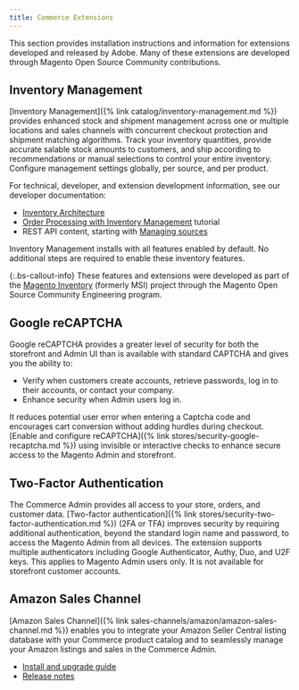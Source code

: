 ```yaml
---
title: Commerce Extensions
---
```


This section provides installation instructions and information for extensions developed and released by Adobe. Many of these extensions are developed through Magento Open Source Community contributions.

## Inventory Management

[Inventory Management]({% link catalog/inventory-management.md %}) provides enhanced stock and shipment management across one or multiple locations and sales channels with concurrent checkout protection and shipment matching algorithms. Track your inventory quantities, provide accurate salable stock amounts to customers, and ship according to recommendations or manual selections to control your entire inventory. Configure management settings globally, per source, and per product.

For technical, developer, and extension development information, see our developer documentation:

- [Inventory Architecture](https://devdocs.magento.com/guides/v2.3/inventory/index.html)
- [Order Processing with Inventory Management](https://devdocs.magento.com/guides/v2.3/rest/tutorials/inventory/index.html) tutorial
- REST API content, starting with [Managing sources](https://devdocs.magento.com/guides/v2.3/rest/modules/inventory/manage-sources.html)

Inventory Management installs with all features enabled by default. No additional steps are required to enable these inventory features.

{:.bs-callout-info}
These features and extensions were developed as part of the [Magento Inventory](https://github.com/magento/inventory) (formerly MSI) project through the Magento Open Source Community Engineering program.

## Google reCAPTCHA

Google reCAPTCHA provides a greater level of security for both the storefront and Admin UI than is available with standard CAPTCHA and gives you the ability to:

- Verify when customers create accounts, retrieve passwords, log in to their accounts, or contact your company.
- Enhance security when Admin users log in.

It reduces potential user error when entering a Captcha code and encourages cart conversion without adding hurdles during checkout. [Enable and configure reCAPTCHA]({% link stores/security-google-recaptcha.md %}) using invisible or interactive checks to enhance secure access to the Magento Admin and storefront.

## Two-Factor Authentication

The Commerce Admin provides all access to your store, orders, and customer data. [Two-factor authentication]({% link stores/security-two-factor-authentication.md %}) (2FA or TFA) improves security by requiring additional authentication, beyond the standard login name and password, to access the Magento Admin from all devices. The extension supports multiple authenticators including Google Authenticator, Authy, Duo, and U2F keys. This applies to Magento Admin users only. It is not available for storefront customer accounts.

## Amazon Sales Channel

[Amazon Sales Channel]({% link sales-channels/amazon/amazon-sales-channel.md %}) enables you to integrate your Amazon Seller Central listing database with your Commerce product catalog and to seamlessly manage your Amazon listings and sales in the Commerce Admin.

- [Install and upgrade guide](https://devdocs.magento.com/extensions/amazon-sales/)
- [Release notes](https://devdocs.magento.com/extensions/amazon-sales/release-notes/)
